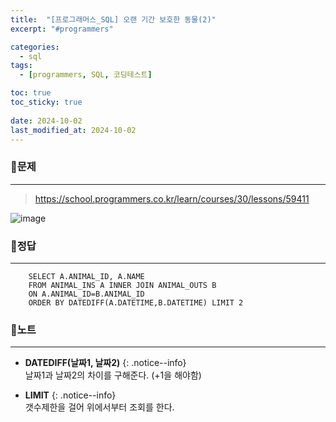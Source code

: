 ```yaml
---
title:  "[프로그래머스_SQL] 오랜 기간 보호한 동물(2)"
excerpt: "#programmers"

categories:
  - sql
tags:
  - [programmers, SQL, 코딩테스트]

toc: true
toc_sticky: true
 
date: 2024-10-02
last_modified_at: 2024-10-02
---
```


### 📜문제
-----
> <https://school.programmers.co.kr/learn/courses/30/lessons/59411>

![image](https://github.com/user-attachments/assets/4c78c614-e7e7-46e5-ae4a-def105d22bb4)
  
    
### 📜정답
-----
```
    SELECT A.ANIMAL_ID, A.NAME
    FROM ANIMAL_INS A INNER JOIN ANIMAL_OUTS B
    ON A.ANIMAL_ID=B.ANIMAL_ID
    ORDER BY DATEDIFF(A.DATETIME,B.DATETIME) LIMIT 2
```
  
    
### 📜노트
-----
* **DATEDIFF(날짜1, 날짜2)**
{: .notice--info}                   
날짜1과 날짜2의 차이를 구해준다. (+1을 해야함)
    
* **LIMIT** 
{: .notice--info}         
갯수제한을 걸어 위에서부터 조회를 한다.


